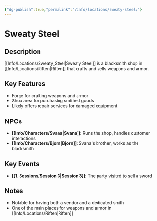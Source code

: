 ```yaml
---
{"dg-publish":true,"permalink":"/info/locations/sweaty-steel/"}
---
```


# Sweaty Steel

## Description
[[Info/Locations/Sweaty_Steel\|Sweaty Steel]] is a blacksmith shop in [[Info/Locations/Riften\|Riften]] that crafts and sells weapons and armor.

## Key Features
- Forge for crafting weapons and armor
- Shop area for purchasing smithed goods
- Likely offers repair services for damaged equipment

## NPCs
- **[[Info/Characters/Svana\|Svana]]**: Runs the shop, handles customer interactions
- **[[Info/Characters/Bjorn\|Bjorn]]**: Svana's brother, works as the blacksmith

## Key Events
- **[[1. Sessions/Session 3\|Session 3]]**: The party visited to sell a sword

## Notes
- Notable for having both a vendor and a dedicated smith
- One of the main places for weapons and armor in [[Info/Locations/Riften\|Riften]]